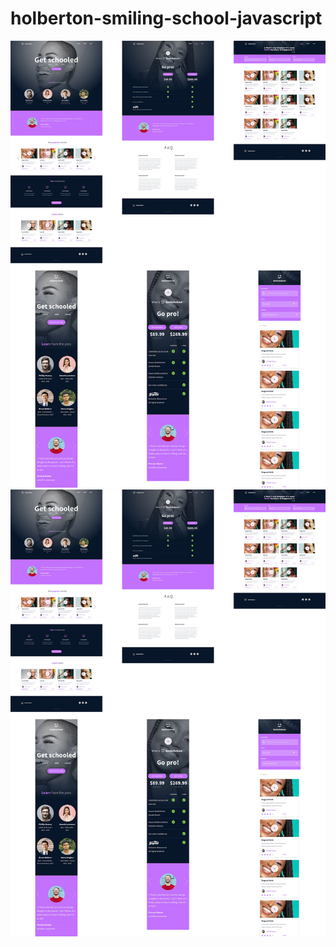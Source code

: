# holberton-smiling-school-javascript

![smiling_javascript](./smiling_javascript.jpg)
![smiling_javascript_mobile](./smiling_javascript_mobile.jpg)

